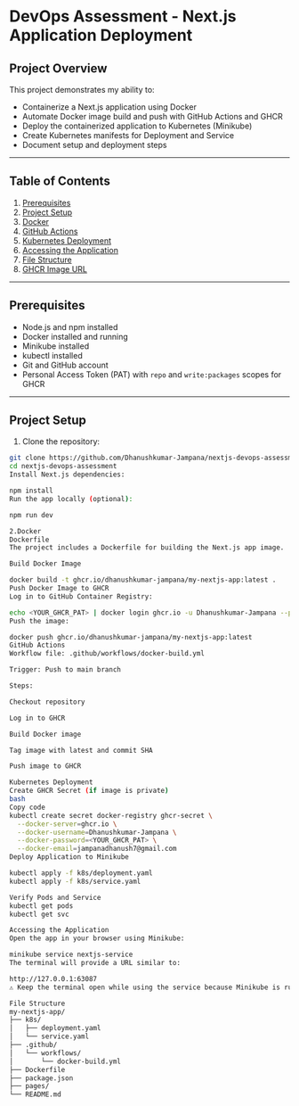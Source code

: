 # DevOps Assessment - Next.js Application Deployment

## Project Overview
This project demonstrates my ability to:
- Containerize a Next.js application using Docker
- Automate Docker image build and push with GitHub Actions and GHCR
- Deploy the containerized application to Kubernetes (Minikube)
- Create Kubernetes manifests for Deployment and Service
- Document setup and deployment steps

---

## Table of Contents
1. [Prerequisites](#prerequisites)  
2. [Project Setup](#project-setup)  
3. [Docker](#docker)  
4. [GitHub Actions](#github-actions)  
5. [Kubernetes Deployment](#kubernetes-deployment)  
6. [Accessing the Application](#accessing-the-application)  
7. [File Structure](#file-structure)  
8. [GHCR Image URL](#ghcr-image-url)  

---

## Prerequisites
- Node.js and npm installed  
- Docker installed and running  
- Minikube installed  
- kubectl installed  
- Git and GitHub account  
- Personal Access Token (PAT) with `repo` and `write:packages` scopes for GHCR  

---

## Project Setup

1. Clone the repository:

```bash
git clone https://github.com/Dhanushkumar-Jampana/nextjs-devops-assessment.git
cd nextjs-devops-assessment
Install Next.js dependencies:

npm install
Run the app locally (optional):

npm run dev

2.Docker
Dockerfile
The project includes a Dockerfile for building the Next.js app image.

Build Docker Image

docker build -t ghcr.io/dhanushkumar-jampana/my-nextjs-app:latest .
Push Docker Image to GHCR
Log in to GitHub Container Registry:

echo <YOUR_GHCR_PAT> | docker login ghcr.io -u Dhanushkumar-Jampana --password-stdin
Push the image:

docker push ghcr.io/dhanushkumar-jampana/my-nextjs-app:latest
GitHub Actions
Workflow file: .github/workflows/docker-build.yml

Trigger: Push to main branch

Steps:

Checkout repository

Log in to GHCR

Build Docker image

Tag image with latest and commit SHA

Push image to GHCR

Kubernetes Deployment
Create GHCR Secret (if image is private)
bash
Copy code
kubectl create secret docker-registry ghcr-secret \
  --docker-server=ghcr.io \
  --docker-username=Dhanushkumar-Jampana \
  --docker-password=<YOUR_GHCR_PAT> \
  --docker-email=jampanadhanush7@gmail.com
Deploy Application to Minikube

kubectl apply -f k8s/deployment.yaml
kubectl apply -f k8s/service.yaml

Verify Pods and Service
kubectl get pods
kubectl get svc

Accessing the Application
Open the app in your browser using Minikube:

minikube service nextjs-service
The terminal will provide a URL similar to:

http://127.0.0.1:63087
⚠️ Keep the terminal open while using the service because Minikube is running a tunnel.

File Structure
my-nextjs-app/
├── k8s/
│   ├── deployment.yaml
│   └── service.yaml
├── .github/
│   └── workflows/
│       └── docker-build.yml
├── Dockerfile
├── package.json
├── pages/
└── README.md



